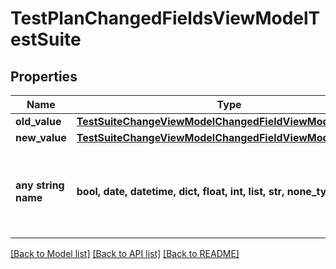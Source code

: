 # TestPlanChangedFieldsViewModelTestSuite


## Properties
Name | Type | Description | Notes
------------ | ------------- | ------------- | -------------
**old_value** | [**TestSuiteChangeViewModelChangedFieldViewModelOldValue**](TestSuiteChangeViewModelChangedFieldViewModelOldValue.md) |  | [optional] 
**new_value** | [**TestSuiteChangeViewModelChangedFieldViewModelOldValue**](TestSuiteChangeViewModelChangedFieldViewModelOldValue.md) |  | [optional] 
**any string name** | **bool, date, datetime, dict, float, int, list, str, none_type** | any string name can be used but the value must be the correct type | [optional]

[[Back to Model list]](../README.md#documentation-for-models) [[Back to API list]](../README.md#documentation-for-api-endpoints) [[Back to README]](../README.md)


